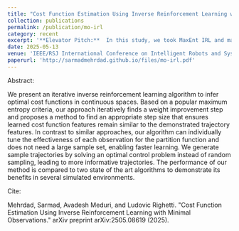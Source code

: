 ```yaml
---
title: "Cost Function Estimation Using Inverse Reinforcement Learning with Minimal Observations"
collection: publications
permalink: /publication/mo-irl
category: recent
excerpt: '**Elevator Pitch:**  In this study, we took MaxEnt IRL and made it iterative. Similar to optimal control, where a step direction and size are computed and taken at each iteration until convergence, we update the cost function weights in the same fashion. The plot twist is that we compute the step direction for the weights using MaxEnt IRL and determine the step size through a step-acceptance scheme (similar to a filter line search). <br>**Spoiler Alert:** When we compute the weight changes using MaxEnt IRL, the non-optimal trajectories get naturally weighted based on <i>how</i> non-optimal they are!! Cool, right?! <br> **Personal Note:** I really like this work.'
date: 2025-05-13
venue: 'IEEE/RSJ International Conference on Intelligent Robots and Systems 2025'
paperurl: 'http://sarmadmehrdad.github.io/files/mo-irl.pdf'
---
```


Abstract: 

We present an iterative inverse reinforcement learning algorithm to infer optimal cost functions in continuous spaces. Based on a popular maximum entropy criteria, our approach iteratively finds a weight improvement step and proposes a method to find an appropriate step size that ensures learned cost function features remain similar to the demonstrated trajectory features. In contrast to similar approaches, our algorithm can individually tune the effectiveness of each observation for the partition function and does not need a large sample set, enabling faster learning. We generate sample trajectories by solving an optimal control problem instead of random sampling, leading to more informative trajectories. The performance of our method is compared to two state of the art algorithms to demonstrate its benefits in several simulated environments.

Cite: 

Mehrdad, Sarmad, Avadesh Meduri, and Ludovic Righetti. "Cost Function Estimation Using Inverse Reinforcement Learning with Minimal Observations." arXiv preprint arXiv:2505.08619 (2025).